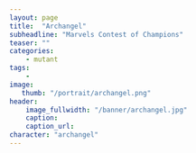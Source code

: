 ```yaml
---
layout: page
title:  "Archangel"
subheadline: "Marvels Contest of Champions"
teaser: ""
categories:
    - mutant
tags:
    -
image:
   thumb: "/portrait/archangel.png"
header:
    image_fullwidth: "/banner/archangel.jpg"
    caption: 
    caption_url:    
character: "archangel"
---
```

